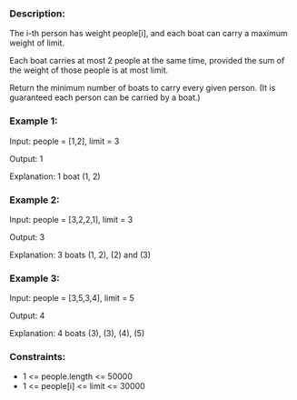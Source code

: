 ### Description:

The i-th person has weight people[i], and each boat can carry a maximum weight of limit.

Each boat carries at most 2 people at the same time, provided the sum of the weight of those people is at most limit.

Return the minimum number of boats to carry every given person.  (It is guaranteed each person can be carried by a boat.)

 

### Example 1:

Input: people = [1,2], limit = 3

Output: 1

Explanation: 1 boat (1, 2)

### Example 2:

Input: people = [3,2,2,1], limit = 3

Output: 3

Explanation: 3 boats (1, 2), (2) and (3)

### Example 3:

Input: people = [3,5,3,4], limit = 5

Output: 4

Explanation: 4 boats (3), (3), (4), (5)



### Constraints:

- 1 <= people.length <= 50000
- 1 <= people[i] <= limit <= 30000